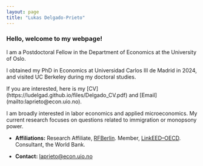```yaml
---
layout: page
title: "Lukas Delgado-Prieto"
---
```

 
### Hello, welcome to my webpage! 
 
<p align="left" > 
I am a Postdoctoral Fellow in the Department of Economics at the University of Oslo.
</p>
<p align="left" > 
I obtained my PhD in Economics at Universidad Carlos III de Madrid in 2024, and visited UC Berkeley during my doctoral studies.
</p>

<p align="left" > 
</p> If you are interested, here is my [CV](https://ludelgad.github.io/files/Delgado_CV.pdf) and [Email](mailto:laprieto@econ.uio.no).

<p align="left" >  
I am broadly interested in labor economics and applied microeconomics. My current research focuses on questions related to immigration or monopsony power.
</p>

- **Affiliations:** Research Affiliate, [RFBerlin](https://www.rfberlin.com/affiliates/). Member, [LinkEED–OECD](https://www.oecd.org/en/about/projects/linkeed-200.html). Consultant, the World Bank.

- **Contact:** [laprieto@econ.uio.no](mailto:laprieto@econ.uio.no)

